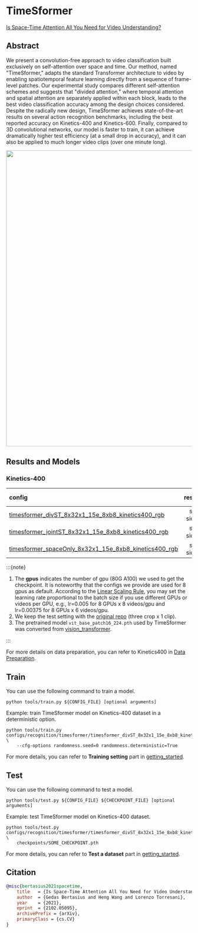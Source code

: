 # TimeSformer

[Is Space-Time Attention All You Need for Video Understanding?](https://arxiv.org/abs/2102.05095)

<!-- [ALGORITHM] -->

## Abstract

<!-- [ABSTRACT] -->

We present a convolution-free approach to video classification built exclusively on self-attention over space and time. Our method, named "TimeSformer," adapts the standard Transformer architecture to video by enabling spatiotemporal feature learning directly from a sequence of frame-level patches. Our experimental study compares different self-attention schemes and suggests that "divided attention," where temporal attention and spatial attention are separately applied within each block, leads to the best video classification accuracy among the design choices considered. Despite the radically new design, TimeSformer achieves state-of-the-art results on several action recognition benchmarks, including the best reported accuracy on Kinetics-400 and Kinetics-600. Finally, compared to 3D convolutional networks, our model is faster to train, it can achieve dramatically higher test efficiency (at a small drop in accuracy), and it can also be applied to much longer video clips (over one minute long).

<!-- [IMAGE] -->

<div align=center>
<img src="https://user-images.githubusercontent.com/34324155/143018542-7f782ec9-dca2-495e-9043-c13ad941a25c.png" width="800"/>
</div>

## Results and Models

### Kinetics-400

| config                                 |   resolution   | gpus |  backbone   |   pretrain   | top1 acc | top5 acc | inference_time(video/s) | gpu_mem(M) |                 ckpt                 |                 log                  |
| :------------------------------------- | :------------: | :--: | :---------: | :----------: | :------: | :------: | :---------------------: | :--------: | :----------------------------------: | :----------------------------------: |
| [timesformer_divST_8x32x1_15e_8xb8_kinetics400_rgb](/configs/recognition/timesformer/timesformer_divST_8x32x1_15e_8xb8_kinetics400_rgb.py) | short-side 320 |  8   | TimeSformer | ImageNet-21K |  77.96   |  93.57   |            x            |   15235    | [ckpt](https://download.openmmlab.com/mmaction/v2.0/recognition/timesformer/timesformer_divST_8x32x1_15e_8xb8_kinetics400_rgb/timesformer_divST_8x32x1_15e_8xb8_kinetics400_rgb_20220815-a4d0d01f.pth) | [log](https://download.openmmlab.com/mmaction/v2.0/recognition/timesformer/timesformer_divST_8x32x1_15e_8xb8_kinetics400_rgb/20220614_113611.log) |
| [timesformer_jointST_8x32x1_15e_8xb8_kinetics400_rgb](/configs/recognition/timesformer/timesformer_jointST_8x32x1_15e_8xb8_kinetics400_rgb.py) | short-side 320 |  8   | TimeSformer | ImageNet-21K |  76.93   |  93.27   |            x            |   33358    | [ckpt](https://download.openmmlab.com/mmaction/v2.0/recognition/timesformer/timesformer_jointST_8x32x1_15e_8xb8_kinetics400_rgb/timesformer_jointST_8x32x1_15e_8xb8_kinetics400_rgb_20220815-8022d1c0.pth) | [log](https://download.openmmlab.com/mmaction/v2.0/recognition/timesformer/timesformer_jointST_8x32x1_15e_8xb8_kinetics400_rgb/20220614_180320.log) |
| [timesformer_spaceOnly_8x32x1_15e_8xb8_kinetics400_rgb](/configs/recognition/timesformer/timesformer_spaceOnly_8x32x1_15e_8xb8_kinetics400_rgb.py) | short-side 320 |  8   | TimeSformer | ImageNet-21K |  76.98   |  92.83   |            x            |   12355    | [ckpt](https://download.openmmlab.com/mmaction/v2.0/recognition/timesformer/timesformer_spaceOnly_8x32x1_15e_8xb8_kinetics400_rgb/timesformer_spaceOnly_8x32x1_15e_8xb8_kinetics400_rgb_20220815-78f05367.pth) | [log](https://download.openmmlab.com/mmaction/v2.0/recognition/timesformer/timesformer_spaceOnly_8x32x1_15e_8xb8_kinetics400_rgb/20220615_101108.log) |

:::{note}

1. The **gpus** indicates the number of gpu (80G A100) we used to get the checkpoint. It is noteworthy that the configs we provide are used for 8 gpus as default.
   According to the [Linear Scaling Rule](https://arxiv.org/abs/1706.02677), you may set the learning rate proportional to the batch size if you use different GPUs or videos per GPU,
   e.g., lr=0.005 for 8 GPUs x 8 videos/gpu and lr=0.00375 for 8 GPUs x 6 videos/gpu.
2. We keep the test setting with the [original repo](https://github.com/facebookresearch/TimeSformer) (three crop x 1 clip).
3. The pretrained model `vit_base_patch16_224.pth` used by TimeSformer was converted from [vision_transformer](https://github.com/google-research/vision_transformer).

:::

For more details on data preparation, you can refer to Kinetics400 in [Data Preparation](/docs/data_preparation.md).

## Train

You can use the following command to train a model.

```shell
python tools/train.py ${CONFIG_FILE} [optional arguments]
```

Example: train TimeSformer model on Kinetics-400 dataset in a deterministic option.

```shell
python tools/train.py configs/recognition/timesformer/timesformer_divST_8x32x1_15e_8xb8_kinetics400_rgb.py \
    --cfg-options randomness.seed=0 randomness.deterministic=True
```

For more details, you can refer to **Training setting** part in [getting_started](/docs/getting_started.md#training-setting).

## Test

You can use the following command to test a model.

```shell
python tools/test.py ${CONFIG_FILE} ${CHECKPOINT_FILE} [optional arguments]
```

Example: test TimeSformer model on Kinetics-400 dataset.

```shell
python tools/test.py configs/recognition/timesformer/timesformer_divST_8x32x1_15e_8xb8_kinetics400_rgb.py \
    checkpoints/SOME_CHECKPOINT.pth
```

For more details, you can refer to **Test a dataset** part in [getting_started](/docs/getting_started.md#test-a-dataset).

## Citation

```BibTeX
@misc{bertasius2021spacetime,
    title   = {Is Space-Time Attention All You Need for Video Understanding?},
    author  = {Gedas Bertasius and Heng Wang and Lorenzo Torresani},
    year    = {2021},
    eprint  = {2102.05095},
    archivePrefix = {arXiv},
    primaryClass = {cs.CV}
}
```
